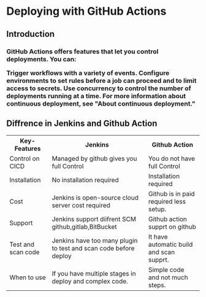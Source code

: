 <!DOCTYPE html>
<html>
<head>

</head>
<body>
<h1>
  Deploying with GitHub Actions
</h1>
<h2>Introduction</h2>
<h3>
  GitHub Actions offers features that let you control deployments. You can:

Trigger workflows with a variety of events.
Configure environments to set rules before a job can proceed and to limit access to secrets.
Use concurrency to control the number of deployments running at a time.
For more information about continuous deployment, see "About continuous deployment."
</h3>



<h2>Diffrence in Jenkins and Github Action</h2>

<table>
  <tr>
    <th>Key-Features</th>
    <th>Jenkins</th>
    <th>Github Action</th>
  </tr>
  <tr>
    <td>Control on CICD</td>
    <td>Managed by github gives you full Control</td>
    <td>You do not have full Control</td>
  </tr>
  <tr>
    <td>Installation</td>
    <td>No installation required</td>
    <td>Installation required</td>
  </tr>
  <tr>
    <td>Cost</td>
    <td>Jenkins is open-source cloud server cost required</td>
    <td>Github is in paid required less setup.</td>
  </tr>
  <tr>
    <td>Support</td>
    <td>Jenkins support diifrent SCM github,gitlab,BitBucket</td>
    <td>Github action supprt on github</td>
  </tr>
  <tr>
    <td>Test and scan code</td>
    <td>Jenkins have too many plugin to test and scan code before deploy</td>
    <td>It have automatic build and scan supprt.</td>
  </tr>
  <tr>
    <td>When to use </td>
    <td>If you have multiple stages in deploy and complex code.</td>
    <td>Simple code and not much steps.</td>
  </tr>
</table>

</body>
</html>

